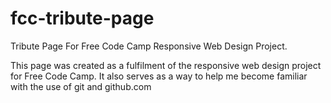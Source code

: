 # fcc-tribute-page
Tribute Page For Free Code Camp Responsive Web Design Project.

This page was created as a fulfilment of the responsive web design project for Free Code Camp. It also serves as a way to help me become
familiar with the use of git and github.com
